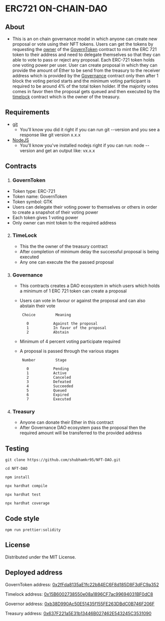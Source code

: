 # ERC721 ON-CHAIN-DAO

## About

- This is an on chain governance model in which anyone can create new proposal or vote using their NFT tokens. Users can get the tokens by requesting the [owner](https://mumbai.polygonscan.com/address/0xa7f3c0D12481957A6FAc82cC4EC31f0f9f12843B) of the [GovernToken](https://mumbai.polygonscan.com/address/0x2ffda8135ae1fc22b84ec6f8d185d8f3dfc9a352) contract to mint the ERC 721 token to their address and need to delegate themselves so that they can able to vote to pass or reject any proposal.
  Each ERC-721 token holds one voting power per user. User can create proposal in which they can provide the amount of Ether to be send from the treasury to the receiver address which is provided by the [Governance](https://mumbai.polygonscan.com/tx/0xeae0c5becc6e12701670a9144099a81170516829233031fd310ef313a7d183a9) contract only then after 1 block the voting period starts and the minimum voting participant is required to be around 4% of the total token holder. If the majority votes comes in favor then the proposal gets queued and then executed
  by the [timelock](https://mumbai.polygonscan.com/address/0x15B6002738550e08a1896CF7ac99694031BF0dC8) contract which is the owner of the treasury.

## Requirements

- [git](https://git-scm.com/book/en/v2/Getting-Started-Installing-Git)
  - You'll know you did it right if you can run git --version and you see a response like git version x.x.x
- [NodeJS](https://nodejs.org/en/)
  - You'll know you've installed nodejs right if you can run:
    node --version and get an output like: vx.x.x

## Contracts

1. ### GovernToken

- Token type: ERC-721
- Token name: GovernToken
- Token symbol: GTK
- Users can delegate their voting power to themselves or others in order to create a snapshot of their voting power
- Each token gives 1 voting power
- Only owner can mint token to the required address

2. ### TimeLock

   - This the the owner of the treasury contract
   - After completion of minimum delay the successful proposal is being executed
   - Any one can execute the the passed proposal

3. ### Governance

   - This contracts creates a DAO ecosystem in which users which holds a minimum of 1 ERC 721 token can create a proposal
   - Users can vote in favour or against the proposal and can also abstain their vote

     ```
      Choice         Meaning

        0           Against the proposal
        1           In favor of the proposal
        2           Abstain
     ```

   - Minimum of 4 percent voting participate required
   - A proposal is passed through the various stages

     ```
      Number         Stage

        0           Pending
        1           Active
        2           Canceled
        3           Defeated
        4           Succeeded
        5           Queued
        6           Expired
        7           Executed
     ```

4. ### Treasury

   - Anyone can donate their Ether in this contract
   - After Governance DAO ecosystem pass the proposal then the required amount will be transferred to the provided address

## Testing

```
git clone https://github.com/shubhamkr95/NFT-DAO.git

cd NFT-DAO

npm install

npx hardhat compile

npx hardhat test

npx hardhat coverage

```

## Code style

```
npm run prettier:solidity
```

## License

Distributed under the MIT License.

## Deployed address

GovernToken address: [0x2fFda8135aE1fc22b84EC6F8d185D8F3dFC9a352](https://mumbai.polygonscan.com/address/0x2fFda8135aE1fc22b84EC6F8d185D8F3dFC9a352)

Timelock address: [0x15B6002738550e08a1896CF7ac99694031BF0dC8](https://mumbai.polygonscan.com/address/0x15B6002738550e08a1896CF7ac99694031BF0dC8)

Governor address: [0xb38D990Ac50E51435f155FE263DBdC0B746F206F](https://mumbai.polygonscan.com/address/0xb38D990Ac50E51435f155FE263DBdC0B746F206F)

Treasury address: [0x637F221a5E31b13446B027462E543245C3531090](https://mumbai.polygonscan.com/address/0x637F221a5E31b13446B027462E543245C3531090)

